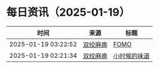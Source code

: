 ﻿# 每日资讯（2025-01-19）

|时间|来源|标题|
|---|---|---|
|2025-01-19 03:22:52|[双绞麻痹](https://numb.tech/atom.xml)|[FOMO](https://numb.tech/2025/01/19/fomo/)|
|2025-01-19 02:21:34|[双绞麻痹](https://numb.tech/atom.xml)|[小时候的味道](https://numb.tech/2025/01/19/flavor/)|
